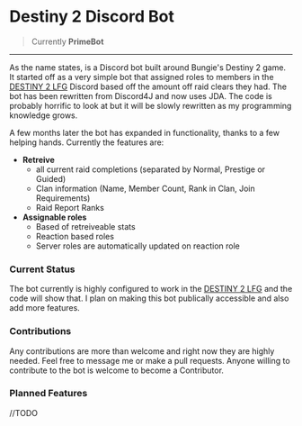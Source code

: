 # Destiny 2 Discord Bot 
> Currently **PrimeBot**

---

As the name states, is a Discord bot built around Bungie's Destiny 2 game. It started off as a very simple bot that assigned roles to members in the [DESTINY 2 LFG](https://discord.gg/2Bxnjsv) Discord based off the amount off raid clears they had. 
The bot has been rewritten from Discord4J and now uses JDA. The code is probably horrific to look at but it will be slowly rewritten as my programming knowledge grows.

A few months later the bot has expanded in functionality, thanks to a few helping hands. Currently the features are:

 - **Retreive** 
   - all current raid completions (separated by Normal, Prestige or Guided)
   - Clan information (Name, Member Count, Rank in Clan, Join Requirements)
   - Raid Report Ranks
 - **Assignable roles**
   - Based of retreiveable stats
   - Reaction based roles
   - Server roles are automatically updated on reaction role
   
  
### Current Status
The bot currently is highly configured to work in the [DESTINY 2 LFG](https://discord.gg/2Bxnjsv) and the code will show that. I plan on making this bot publically accessible and also add more features.


### Contributions
Any contributions are more than welcome and right now they are highly needed. Feel free to message me or make a pull requests. Anyone willing to contribute to the bot is welcome to become a Contributor. 

### Planned Features

//TODO
 
